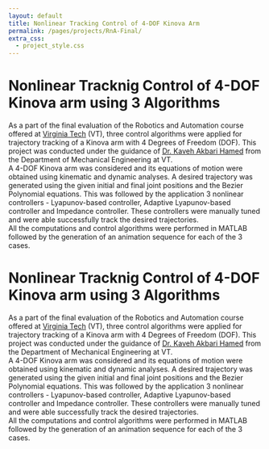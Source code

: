 ```yaml
---
layout: default
title: Nonlinear Tracking Control of 4-DOF Kinova Arm
permalink: /pages/projects/RnA-Final/
extra_css:
  - project_style.css
---
```


<!-- paste the body from RnA-Final.html here -->
<div class="content_desktop">
    <div class="content_desktop">
        <div class="projects">
            <h1>Nonlinear Tracknig Control of 4-DOF Kinova arm using 3 Algorithms</h1>
            <p>
                As a part of the final evaluation of the Robotics and Automation course offered at <a href="https://vt.edu">Virginia Tech</a> (VT), three control algorithms were applied 
                for trajectory tracking of a Kinova arm with 4 Degrees of Freedom (DOF). This project was conducted under the guidance of 
                <a href="https://scholar.google.com/citations?user=aOboTjAAAAAJ&hl=en">Dr. Kaveh Akbari Hamed</a> from the Department of Mechanical Engineering at VT.<br>
                A 4-DOF Kinova arm was considered and its equations of motion were obtained using kinematic and dynamic analyses. A desired trajectory was generated using the given
                initial and final joint positions and the Bezier Polynomial equations. This was followed by the application 3 nonlinear controllers - Lyapunov-based controller, 
                Adaptive Lyapunov-based controller and Impedance controller. These controllers were manually tuned and were able successfully track the desired trajectories.<br>
                All the computations and control algorithms were performed in MATLAB followed by the generation of an animation sequence for each of the 3 cases.
            </p>
        </div>
        <!-- <div class="project-photo">
            <img src="assets/NPR-STAR.png">
        </div> -->
    </div>
    <!-- Page content for mobile-->
    <div class="content_mobile">
        <div class="projects_mobile">
            <h1>Nonlinear Tracknig Control of 4-DOF Kinova arm using 3 Algorithms</h1>
            <p>
                As a part of the final evaluation of the Robotics and Automation course offered at <a href="https://vt.edu">Virginia Tech</a> (VT), three control algorithms were applied 
                for trajectory tracking of a Kinova arm with 4 Degrees of Freedom (DOF). This project was conducted under the guidance of 
                <a href="https://scholar.google.com/citations?user=aOboTjAAAAAJ&hl=en">Dr. Kaveh Akbari Hamed</a> from the Department of Mechanical Engineering at VT.<br>
                A 4-DOF Kinova arm was considered and its equations of motion were obtained using kinematic and dynamic analyses. A desired trajectory was generated using the given
                initial and final joint positions and the Bezier Polynomial equations. This was followed by the application 3 nonlinear controllers - Lyapunov-based controller, 
                Adaptive Lyapunov-based controller and Impedance controller. These controllers were manually tuned and were able successfully track the desired trajectories.<br>
                All the computations and control algorithms were performed in MATLAB followed by the generation of an animation sequence for each of the 3 cases.
            </p>
        </div>
        <!-- <div class="project-photo">
            <img src="assets/NPR-STAR.png">
        </div> -->
    </div>
